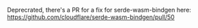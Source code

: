 Deprecrated, there's a PR for a fix for serde-wasm-bindgen here: https://github.com/cloudflare/serde-wasm-bindgen/pull/50
